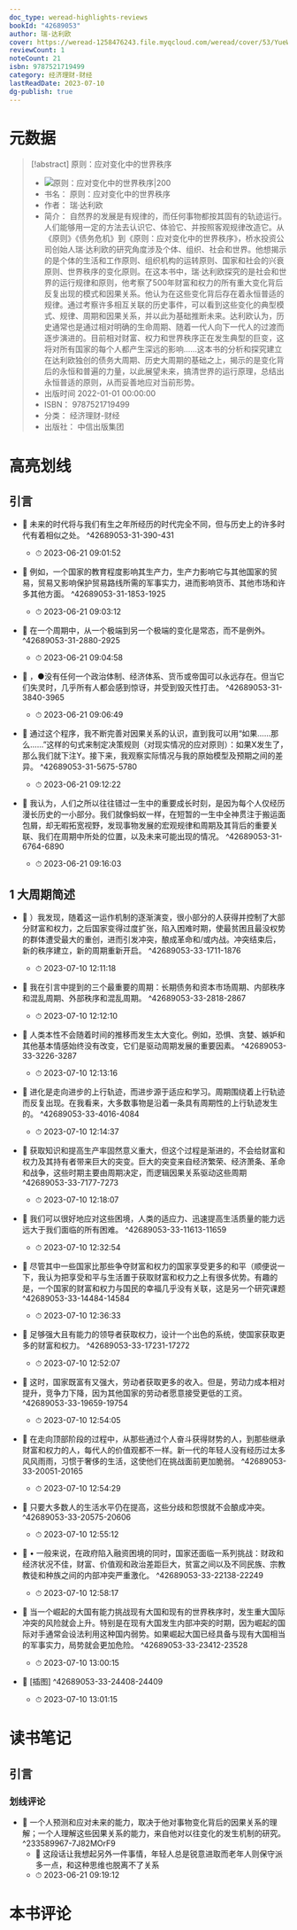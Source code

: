 ```yaml
---
doc_type: weread-highlights-reviews
bookId: "42689053"
author: 瑞·达利欧
cover: https://weread-1258476243.file.myqcloud.com/weread/cover/53/YueWen_42689053/t7_YueWen_42689053.jpg
reviewCount: 1
noteCount: 21
isbn: 9787521719499
category: 经济理财-财经
lastReadDate: 2023-07-10
dg-publish: true
---
```

# 元数据
> [!abstract] 原则：应对变化中的世界秩序
> - ![ 原则：应对变化中的世界秩序|200](https://weread-1258476243.file.myqcloud.com/weread/cover/53/YueWen_42689053/t7_YueWen_42689053.jpg)
> - 书名： 原则：应对变化中的世界秩序
> - 作者： 瑞·达利欧
> - 简介： 自然界的发展是有规律的，而任何事物都按其固有的轨迹运行。人们能够用一定的方法去认识它、体验它、并按照客观规律改造它。从《原则》《债务危机》到《原则：应对变化中的世界秩序》，桥水投资公司创始人瑞·达利欧的研究角度涉及个体、组织、社会和世界。他想揭示的是个体的生活和工作原则、组织机构的运转原则、国家和社会的兴衰原则、世界秩序的变化原则。在这本书中，瑞·达利欧探究的是社会和世界的运行规律和原则，他考察了500年财富和权力的所有重大变化背后反复出现的模式和因果关系。他认为在这些变化背后存在着永恒普适的规律。通过考察许多相互关联的历史事件，可以看到这些变化的典型模式、规律、周期和因果关系，并以此为基础推断未来。达利欧认为，历史通常也是通过相对明确的生命周期、随着一代人向下一代人的过渡而逐步演进的。目前相对财富、权力和世界秩序正在发生典型的巨变，这将对所有国家的每个人都产生深远的影响……这本书的分析和探究建立在达利欧独创的债务大周期、历史大周期的基础之上，揭示的是变化背后的永恒和普遍的力量，以此展望未来，搞清世界的运行原理，总结出永恒普适的原则，从而妥善地应对当前形势。
> - 出版时间 2022-01-01 00:00:00
> - ISBN： 9787521719499
> - 分类： 经济理财-财经
> - 出版社： 中信出版集团

# 高亮划线

## 引言


- 📌 未来的时代将与我们有生之年所经历的时代完全不同，但与历史上的许多时代有着相似之处。 ^42689053-31-390-431
    - ⏱ 2023-06-21 09:01:52 

- 📌 例如，一个国家的教育程度影响其生产力，生产力影响它与其他国家的贸易，贸易又影响保护贸易路线所需的军事实力，进而影响货币、其他市场和许多其他方面。 ^42689053-31-1853-1925
    - ⏱ 2023-06-21 09:03:12 

- 📌 在一个周期中，从一个极端到另一个极端的变化是常态，而不是例外。 ^42689053-31-2880-2925
    - ⏱ 2023-06-21 09:04:58 

- 📌 ，●没有任何一个政治体制、经济体系、货币或帝国可以永远存在。但当它们失灵时，几乎所有人都会感到惊讶，并受到毁灭性打击。 ^42689053-31-3840-3965
    - ⏱ 2023-06-21 09:06:49 
 

- 📌 通过这个程序，我不断完善对因果关系的认识，直到我可以用“如果……那么……”这样的句式来制定决策规则（对现实情况的应对原则）：如果X发生了，那么我们就下注Y。接下来，我观察实际情况与我的原始模型及预期之间的差异。 ^42689053-31-5675-5780
    - ⏱ 2023-06-21 09:12:22 

- 📌 我认为，人们之所以往往错过一生中的重要成长时刻，是因为每个人仅经历漫长历史的一小部分。我们就像蚂蚁一样，在短暂的一生中全神贯注于搬运面包屑，却无暇拓宽视野，发现事物发展的宏观规律和周期及其背后的重要关联、我们在周期中所处的位置，以及未来可能出现的情况。 ^42689053-31-6764-6890
    - ⏱ 2023-06-21 09:16:03 
## 1 大周期简述


- 📌 ）我发现，随着这一运作机制的逐渐演变，很小部分的人获得并控制了大部分财富和权力，之后国家变得过度扩张，陷入困难时期，使最贫困且最没权势的群体遭受最大的重创，进而引发冲突，酿成革命和/或内战。冲突结束后，新的秩序建立，新的周期重新开启。 ^42689053-33-1711-1876
    - ⏱ 2023-07-10 12:11:18 

- 📌 我在引言中提到的三个最重要的周期：长期债务和资本市场周期、内部秩序和混乱周期、外部秩序和混乱周期。 ^42689053-33-2818-2867
    - ⏱ 2023-07-10 12:12:10 

- 📌 人类本性不会随着时间的推移而发生太大变化。例如，恐惧、贪婪、嫉妒和其他基本情感始终没有改变，它们是驱动周期发展的重要因素。 ^42689053-33-3226-3287
    - ⏱ 2023-07-10 12:13:16 

- 📌 进化是走向进步的上行轨迹，而进步源于适应和学习。周期围绕着上行轨迹而反复出现。在我看来，大多数事物是沿着一条具有周期性的上行轨迹发生的。 ^42689053-33-4016-4084
    - ⏱ 2023-07-10 12:14:37 

- 📌 获取知识和提高生产率固然意义重大，但这个过程是渐进的，不会给财富和权力及其持有者带来巨大的突变。巨大的突变来自经济繁荣、经济萧条、革命和战争，这些时期主要由周期决定，而逻辑因果关系驱动这些周期 ^42689053-33-7177-7273
    - ⏱ 2023-07-10 12:18:07 

- 📌 我们可以很好地应对这些困境，人类的适应力、迅速提高生活质量的能力远远大于我们面临的所有困难。 ^42689053-33-11613-11659
    - ⏱ 2023-07-10 12:32:54 

- 📌 尽管其中一些国家比那些争夺财富和权力的国家享受更多的和平（顺便说一下，我认为把享受和平与生活置于获取财富和权力之上有很多优势。有趣的是，一个国家的财富和权力与国民的幸福几乎没有关联，这是另一个研究课题 ^42689053-33-14484-14584
    - ⏱ 2023-07-10 12:36:33 

- 📌 足够强大且有能力的领导者获取权力，设计一个出色的系统，使国家获取更多的财富和权力。 ^42689053-33-17231-17272
    - ⏱ 2023-07-10 12:52:07 

- 📌 这时，国家既富有又强大，劳动者获取更多的收入。但是，劳动力成本相对提升，竞争力下降，因为其他国家的劳动者愿意接受更低的工资。 ^42689053-33-19659-19754
    - ⏱ 2023-07-10 12:54:05 

- 📌 在走向顶部阶段的过程中，从那些通过个人奋斗获得财势的人，到那些继承财富和权力的人，每代人的价值观都不一样。新一代的年轻人没有经历过太多风风雨雨，习惯于奢侈的生活，这使他们在挑战面前更加脆弱。 ^42689053-33-20051-20165
    - ⏱ 2023-07-10 12:54:29 

- 📌 只要大多数人的生活水平仍在提高，这些分歧和怨恨就不会酿成冲突。 ^42689053-33-20575-20606
    - ⏱ 2023-07-10 12:55:12 

- 📌 • 一般来说，在政府陷入融资困境的同时，国家还面临一系列挑战：财政和经济状况不佳，财富、价值观和政治差距巨大，贫富之间以及不同民族、宗教教徒和种族之间的内部冲突严重激化。 ^42689053-33-22138-22249
    - ⏱ 2023-07-10 12:58:17 

- 📌 当一个崛起的大国有能力挑战现有大国和现有的世界秩序时，发生重大国际冲突的风险就会上升。特别是在现有大国发生内部冲突的时期，因为崛起的国际对手通常会设法利用这种国内弱势。如果崛起大国已经具备与现有大国相当的军事实力，局势就会更加危险。 ^42689053-33-23412-23528
    - ⏱ 2023-07-10 13:00:15 

- 📌 [插图] ^42689053-33-24408-24409
    - ⏱ 2023-07-10 13:01:15 
# 读书笔记

## 引言

### 划线评论
- 📌 一个人预测和应对未来的能力，取决于他对事物变化背后的因果关系的理解；一个人理解这些因果关系的能力，来自他对以往变化的发生机制的研究。  ^233589967-7J82MOrF9
    - 💭 这段话让我想起另外一件事情，年轻人总是锐意进取而老年人则保守派多一点，和这种思维也脱离不了关系
    - ⏱ 2023-06-21 09:19:12
   
# 本书评论
